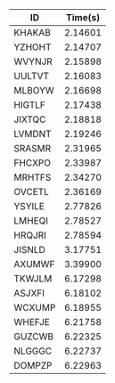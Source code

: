 |ID|Time(s)|
|-|-|
|KHAKAB|2.14601|
|YZHOHT|2.14707|
|WVYNJR|2.15898|
|UULTVT|2.16083|
|MLBOYW|2.16698|
|HIGTLF|2.17438|
|JIXTQC|2.18818|
|LVMDNT|2.19246|
|SRASMR|2.31965|
|FHCXPO|2.33987|
|MRHTFS|2.34270|
|OVCETL|2.36169|
|YSYILE|2.77826|
|LMHEQI|2.78527|
|HRQJRI|2.78594|
|JISNLD|3.17751|
|AXUMWF|3.39900|
|TKWJLM|6.17298|
|ASJXFI|6.18102|
|WCXUMP|6.18955|
|WHEFJE|6.21758|
|GUZCWB|6.22325|
|NLGGGC|6.22737|
|DOMPZP|6.22963|
